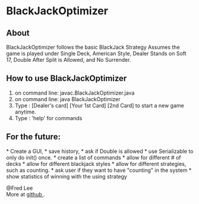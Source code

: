 <h1> BlackJackOptimizer </h1>
<h2> About </h2>
BlackJackOptimizer follows the basic BlackJack Strategy
Assumes the game is played under Single Deck, American Style,
Dealer Stands on Soft 17, Double After Split is Allowed, and 
No Surrender.

<h2> How to use BlackJackOptimizer </h2>
<ol>
<li> on command line: javac.BlackJackOptimizer.java </li>
<li> on command line: java BlackJackOptimizer </li>
<li> Type : [Dealer's card] [Your 1st Card] [2nd Card] to start a new game anytime. </li>
<li> Type : 'help' for commands </li>
</ol>

<h2> For the future: </h2>
 * Create a GUI, 
 * save history, 
 * ask if Double is allowed
 * use Serializable to only do init() once.
 * create a list of commands
 * allow for different # of decks
 * allow for different blackjack styles
 * allow for different strategies, such as counting.
 * ask user if they want to have "counting" in the system
 * show statistics of winning with the using strategy

 <p> @Fred Lee <br /> More at <a href="http://fredlee0109.github.io/"> github </a>.</p>